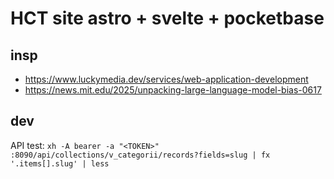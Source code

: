 # HCT site astro + svelte + pocketbase

## insp

- https://www.luckymedia.dev/services/web-application-development
- https://news.mit.edu/2025/unpacking-large-language-model-bias-0617

## dev

API test: `xh -A bearer -a "<TOKEN>" :8090/api/collections/v_categorii/records?fields=slug | fx '.items[].slug' | less`
